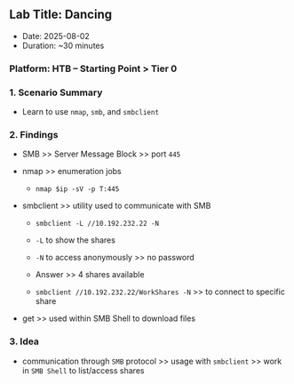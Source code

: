 ## Lab Title: Dancing
- Date: 2025-08-02
- Duration: ~30 minutes

### Platform: HTB – Starting Point > Tier 0

### 1. Scenario Summary
- Learn to use `nmap`, `smb`, and `smbclient`

### 2. Findings
- SMB       >> Server Message Block >> port `445`
- nmap      >> enumeration jobs
    - `nmap $ip -sV -p T:445`
- smbclient >> utility used to communicate with SMB
    - `smbclient -L //10.192.232.22 -N`
    - `-L` to show the shares
    - `-N` to access anonymously >> no password
    - Answer >> 4 shares available

    - `smbclient //10.192.232.22/WorkShares -N` >> to connect to specific share

- get       >> used within SMB Shell to download files

### 3. Idea
- communication through `SMB` protocol >> usage with `smbclient` >> work in `SMB Shell` to list/access shares

